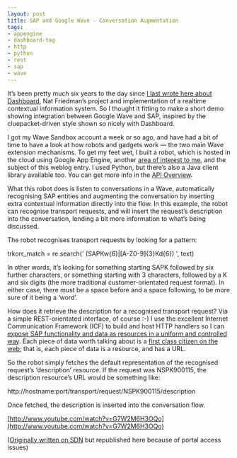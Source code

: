 ```yaml
---
layout: post
title: SAP and Google Wave - Conversation Augmentation
tags:
- appengine
- dashboard-tag
- http
- python
- rest
- sap
- wave
---
```



It’s been pretty much six years to the day since [I last wrote here about Dashboard](/tag/dashboard/), Nat Friedman’s project and implementation of a realtime contextual information system. So I thought it fitting to make a short demo showing integration between Google Wave and SAP, inspired by the cluepacket-driven style shown so nicely with Dashboard.

I got my Wave Sandbox account a week or so ago, and have had a bit of time to have a look at how robots and gadgets work — the two main Wave extension mechanisms. To get my feet wet, I built a robot, which is hosted in the cloud using Google App Engine, another [area of interest to me](/tag/appengine/), and the subject of this weblog entry. I used Python, but there’s also a Java client library available too. You can get more info in the [API Overview](http://code.google.com/apis/wave/guide.html).

What this robot does is listen to conversations in a Wave, automatically recognising SAP entities and augmenting the conversation by inserting extra contextual information directly into the flow. In this example, the robot can recognise transport requests, and will insert the request’s description into the conversation, lending a bit more information to what’s being discussed.

The robot recognises transport requests by looking for a pattern:

trkorr_match = re.search(' (SAPKw{6}|[A-Z0-9]{3}Kd{6}) ', text)

In other words, it’s looking for something starting SAPK followed by six further characters, or something starting with 3 characters, followed by a K and six digits (the more traditional customer-orientated request format). In either case, there must be a space before and a space following, to be more sure of it being a ‘word’.

How does it retrieve the description for a recognised transport request? Via a simple REST-orientated interface, of course :-) I use the excellent Internet Communication Framework (ICF) to build and host HTTP handlers so I can [expose SAP functionality and data as resources in a uniform and controlled way](https://www.sdn.sap.com/irj/scn/weblogs?blog=/pub/wlg/584). Each piece of data worth talking about is a [first class citizen on the web](/blog/posts/2009/06/29/information-vs-behaviour/); that is, each piece of data is a resource, and has a URL.

So the robot simply fetches the default representation of the recognised request’s ‘description’ resource. If the request was NSPK900115, the description resource’s URL would be something like:

http://hostname:port/transport/request/NSPK900115/description

Once fetched, the description is inserted into the conversation flow.

<object data="http://www.youtube.com/v/G7W2M6H3OQo&hl=en&fs=1&" height="340" type="application/x-shockwave-flash" width="560"><param name="allowFullScreen" value="true"></param><param name="allowscriptaccess" value="always"></param><param name="src" value="http://www.youtube.com/v/G7W2M6H3OQo&hl=en&fs=1&"></param><param name="allowfullscreen" value="true"></param></object>

[http://www.youtube.com/watch?v=G7W2M6H3OQo](http://www.youtube.com/watch?v=G7W2M6H3OQo)

([Originally written on SDN](http://weblogs.sdn.sap.com/pub/wlg/15721) but republished here because of portal access issues)


